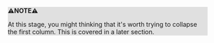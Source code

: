 <div style="margin:2em; background-color: #e0e0e0;">

<strong>⚠️NOTE️️️⚠️</strong>

At this stage, you might thinking that it's worth trying to collapse the first column. This is covered in a later section.
</div>

